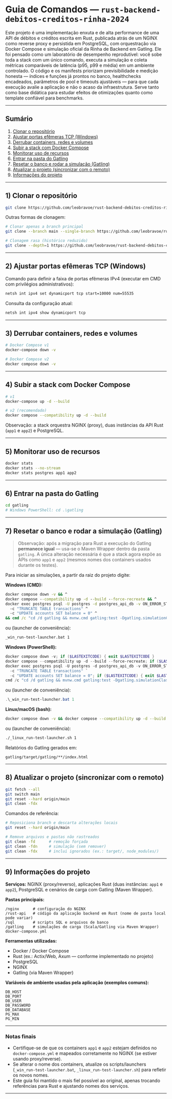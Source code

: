 # Guia de Comandos — `rust-backend-debitos-creditos-rinha-2024`

Este projeto é uma implementação enxuta e de alta performance de uma API de débitos e créditos escrita em Rust, publicada atrás de um NGINX como reverse proxy e persistida em PostgreSQL, com orquestração via Docker Compose e simulação oficial da Rinha de Backend em Gatling. Ele foi pensado como um laboratório de desempenho reprodutível: você sobe toda a stack com um único comando, executa a simulação e coleta métricas comparáveis de latência (p95, p99 e média) em um ambiente controlado. O código e os manifests priorizam previsibilidade e medição honesta — índices e funções já prontos no banco, healthchecks encadeados, parâmetros de pool e timeouts ajustáveis — para que cada execução avalie a aplicação e não o acaso da infraestrutura. Serve tanto como base didática para estudar efeitos de otimizações quanto como template confiável para benchmarks.

---

## Sumário
1. [Clonar o repositório](#1-clonar-o-repositório)
2. [Ajustar portas efêmeras TCP (Windows)](#2-ajustar-portas-efêmeras-tcp-windows)
3. [Derrubar containers, redes e volumes](#3-derrubar-containers-redes-e-volumes)
4. [Subir a stack com Docker Compose](#4-subir-a-stack-com-docker-compose)
5. [Monitorar uso de recursos](#5-monitorar-uso-de-recursos)
6. [Entrar na pasta do Gatling](#6-entrar-na-pasta-do-gatling)
7. [Resetar o banco e rodar a simulação (Gatling)](#7-resetar-o-banco-e-rodar-a-simulação-gatling)
8. [Atualizar o projeto (sincronizar com o remoto)](#8-atualizar-o-projeto-sincronizar-com-o-remoto)
9. [Informações do projeto](#9-informações-do-projeto)

---

## 1) Clonar o repositório

```bash
git clone https://github.com/leobravoe/rust-backend-debitos-creditos-rinha-2024.git
```

Outras formas de clonagem:
```bash
# Clonar apenas a branch principal
git clone --branch main --single-branch https://github.com/leobravoe/rust-backend-debitos-creditos-rinha-2024.git

# Clonagem rasa (histórico reduzido)
git clone --depth=1 https://github.com/leobravoe/rust-backend-debitos-creditos-rinha-2024.git
```

---

## 2) Ajustar portas efêmeras TCP (Windows)

Comando para definir a faixa de portas efêmeras IPv4 (executar em CMD com privilégios administrativos):

```cmd
netsh int ipv4 set dynamicport tcp start=10000 num=55535
```

Consulta da configuração atual:
```cmd
netsh int ipv4 show dynamicport tcp
```

---

## 3) Derrubar containers, redes e volumes

```bash
# Docker Compose v1
docker-compose down -v

# Docker Compose v2
docker compose down -v
```

---

## 4) Subir a stack com Docker Compose

```bash
# v1
docker-compose up -d --build

# v2 (recomendado)
docker compose --compatibility up -d --build
```

Observação: a stack orquestra NGINX (proxy), duas instâncias da API Rust (`app1` e `app2`) e PostgreSQL.

---

## 5) Monitorar uso de recursos

```bash
docker stats
docker stats --no-stream
docker stats postgres app1 app2
```

---

## 6) Entrar na pasta do Gatling

```bash
cd gatling
# Windows PowerShell: cd .\gatling
```

---

## 7) Resetar o banco e rodar a simulação (Gatling)

> Observação: após a migração para Rust a execução do Gatling **permanece igual** — usa-se o Maven Wrapper dentro da pasta `gatling`. A única alteração necessária é que a stack agora expõe as APIs como `app1` e `app2` (mesmos nomes dos containers usados durante os testes).

Para iniciar as simulações, a partir da raiz do projeto digite:

**Windows (CMD):**
```cmd
docker compose down -v && ^
docker compose --compatibility up -d --build --force-recreate && ^
docker exec postgres psql -U postgres -d postgres_api_db -v ON_ERROR_STOP=1 ^
  -c "TRUNCATE TABLE transactions" ^
  -c "UPDATE accounts SET balance = 0" ^
&& cmd /c "cd /d gatling && mvnw.cmd gatling:test -Dgatling.simulationClass=simulations.RinhaBackendCrebitosSimulation"
```

ou (launcher de conveniência):
```cmd
_win_run-test-launcher.bat 1
```

**Windows (PowerShell):**
```powershell
docker compose down -v; if ($LASTEXITCODE) { exit $LASTEXITCODE }
docker compose --compatibility up -d --build --force-recreate; if ($LASTEXITCODE) { exit $LASTEXITCODE }
docker exec postgres psql -U postgres -d postgres_api_db -v ON_ERROR_STOP=1 `
  -c "TRUNCATE TABLE transactions" `
  -c "UPDATE accounts SET balance = 0"; if ($LASTEXITCODE) { exit $LASTEXITCODE }
cmd /c "cd /d gatling && mvnw.cmd gatling:test -Dgatling.simulationClass=simulations.RinhaBackendCrebitosSimulation"
```

ou (launcher de conveniência):
```powershell
.\_win_run-test-launcher.bat 1
```

**Linux/macOS (bash):**
```bash
docker compose down -v && docker compose --compatibility up -d --build --force-recreate && docker compose exec -T postgres   psql -U postgres -d postgres_api_db -v ON_ERROR_STOP=1   -c "BEGIN; TRUNCATE TABLE transactions; UPDATE accounts SET balance = 0; COMMIT;" && ( cd gatling && mvn gatling:test -Dgatling.simulationClass=simulations.RinhaBackendCrebitosSimulation )
```

ou (launcher de conveniência):
```bash
./_linux_run-test-launcher.sh 1
```

Relatórios do Gatling gerados em:
```
gatling/target/gatling/**/index.html
```

---

## 8) Atualizar o projeto (sincronizar com o remoto)

```bash
git fetch --all
git switch main
git reset --hard origin/main
git clean -fdx
```

Comandos de referência:

```bash
# Reposiciona branch e descarta alterações locais
git reset --hard origin/main

# Remove arquivos e pastas não rastreados
git clean -fd      # remoção forçada
git clean -fdn     # simulação (sem remover)
git clean -fdx     # inclui ignorados (ex.: target/, node_modules/)
```

---

## 9) Informações do projeto

**Serviços:** NGINX (proxy/reverso), aplicações Rust (duas instâncias: `app1` e `app2`), PostgreSQL e cenários de carga com Gatling (Maven Wrapper).

**Pastas principais:**
```
/nginx      # configuração do NGINX
/rust-api   # código da aplicação backend em Rust (nome de pasta local pode variar)
/sql        # scripts SQL e arquivos de banco
/gatling    # simulações de carga (Scala/Gatling via Maven Wrapper)
docker-compose.yml
```

**Ferramentas utilizadas:**
- Docker / Docker Compose
- Rust (ex.: Actix/Web, Axum — conforme implementado no projeto)
- PostgreSQL
- NGINX
- Gatling (via Maven Wrapper)

**Variáveis de ambiente usadas pela aplicação (exemplos comuns):**
```
DB_HOST
DB_PORT
DB_USER
DB_PASSWORD
DB_DATABASE
PG_MAX
PG_MIN
```

---

### Notas finais

- Certifique-se de que os containers `app1` e `app2` estejam definidos no `docker-compose.yml` e mapeados corretamente no NGINX (se estiver usando proxy/reverse).  
- Se alterar o nome dos containers, atualize os scripts/launchers (`_win_run-test-launcher.bat`, `_linux_run-test-launcher.sh`) para refletir os novos nomes.  
- Este guia foi mantido o mais fiel possível ao original, apenas trocando referências para Rust e ajustando nomes dos serviços.

---
